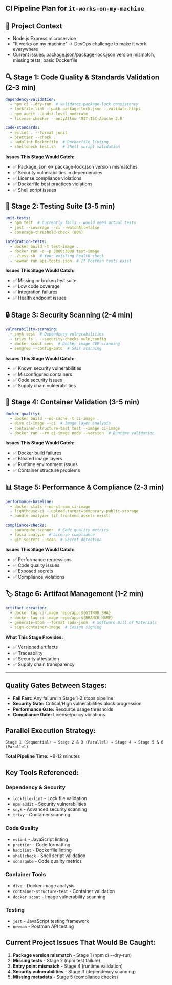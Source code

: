 ## CI Pipeline Plan for `it-works-on-my-machine`

## 🎯 **Project Context**
- Node.js Express microservice
- "It works on my machine" → DevOps challenge to make it work everywhere
- Current issues: package.json/package-lock.json version mismatch, missing tests, basic Dockerfile

## 🔍 **Stage 1: Code Quality & Standards Validation** (2-3 min)

```yaml
dependency-validation:
  - npm ci --dry-run  # Validates package-lock consistency
  - lockfile-lint --path package-lock.json --validate-https
  - npm audit --audit-level moderate
  - license-checker --onlyAllow 'MIT;ISC;Apache-2.0'

code-standards:
  - eslint . --format junit
  - prettier --check .
  - hadolint Dockerfile  # Dockerfile linting
  - shellcheck test.sh   # Shell script validation
```

**Issues This Stage Would Catch:**
- ✅ Package.json ↔ package-lock.json version mismatches
- ✅ Security vulnerabilities in dependencies
- ✅ License compliance violations
- ✅ Dockerfile best practices violations
- ✅ Shell script issues

## 🧪 **Stage 2: Testing Suite** (3-5 min)

```yaml
unit-tests:
  - npm test  # Currently fails - would need actual tests
  - jest --coverage --ci --watchAll=false
  - coverage-threshold-check (80%)

integration-tests:
  - docker build -t test-image .
  - docker run -d -p 3000:3000 test-image
  - ./test.sh  # Your existing health check
  - newman run api-tests.json  # If Postman tests exist
```

**Issues This Stage Would Catch:**
- ✅ Missing or broken test suite
- ✅ Low code coverage
- ✅ Integration failures
- ✅ Health endpoint issues

## 🔒 **Stage 3: Security Scanning** (2-4 min)

```yaml
vulnerability-scanning:
  - snyk test  # Dependency vulnerabilities
  - trivy fs . --security-checks vuln,config
  - docker scout cves  # Docker image CVE scanning
  - semgrep --config=auto  # SAST scanning
```

**Issues This Stage Would Catch:**
- ✅ Known security vulnerabilities
- ✅ Misconfigured containers
- ✅ Code security issues
- ✅ Supply chain vulnerabilities

## 🐳 **Stage 4: Container Validation** (3-5 min)

```yaml
docker-quality:
  - docker build --no-cache -t ci-image .
  - dive ci-image --ci  # Image layer analysis
  - container-structure-test test --image ci-image
  - docker run --rm ci-image node --version  # Runtime validation
```

**Issues This Stage Would Catch:**
- ✅ Docker build failures
- ✅ Bloated image layers
- ✅ Runtime environment issues
- ✅ Container structure problems

## 📊 **Stage 5: Performance & Compliance** (2-3 min)

```yaml
performance-baseline:
  - docker stats --no-stream ci-image
  - lighthouse-ci --upload.target=temporary-public-storage
  - bundle-analyzer (if frontend assets exist)

compliance-checks:
  - sonarqube-scanner  # Code quality metrics
  - fossa analyze  # License compliance
  - git-secrets --scan  # Secret detection
```

**Issues This Stage Would Catch:**
- ✅ Performance regressions
- ✅ Code quality issues
- ✅ Exposed secrets
- ✅ Compliance violations

## 🏷️ **Stage 6: Artifact Management** (1-2 min)

```yaml
artifact-creation:
  - docker tag ci-image repo/app:${GITHUB_SHA}
  - docker tag ci-image repo/app:${BRANCH_NAME}
  - generate-sbom --format spdx-json  # Software Bill of Materials
  - sign-container-image  # Cosign signing
```

**What This Stage Provides:**
- ✅ Versioned artifacts
- ✅ Traceability
- ✅ Security attestation
- ✅ Supply chain transparency

---

## **Quality Gates Between Stages:**

- **Fail Fast:** Any failure in Stage 1-2 stops pipeline
- **Security Gate:** Critical/High vulnerabilities block progression
- **Performance Gate:** Resource usage thresholds
- **Compliance Gate:** License/policy violations

## **Parallel Execution Strategy:**

```
Stage 1 (Sequential) → Stage 2 & 3 (Parallel) → Stage 4 → Stage 5 & 6 (Parallel)
```

**Total Pipeline Time:** ~8-12 minutes

## **Key Tools Referenced:**

### Dependency & Security
- `lockfile-lint` - Lock file validation
- `npm audit` - Security vulnerabilities
- `snyk` - Advanced security scanning
- `trivy` - Container scanning

### Code Quality
- `eslint` - JavaScript linting
- `prettier` - Code formatting
- `hadolint` - Dockerfile linting
- `shellcheck` - Shell script validation
- `sonarqube` - Code quality metrics

### Container Tools
- `dive` - Docker image analysis
- `container-structure-test` - Container validation
- `docker scout` - Image vulnerability scanning

### Testing
- `jest` - JavaScript testing framework
- `newman` - Postman API testing

## **Current Project Issues That Would Be Caught:**

1. **Package version mismatch** - Stage 1 (npm ci --dry-run)
2. **Missing tests** - Stage 2 (npm test failure)
3. **Entry point mismatch** - Stage 4 (runtime validation)
4. **Security vulnerabilities** - Stage 3 (dependency scanning)
5. **Missing metadata** - Stage 5 (compliance checks)